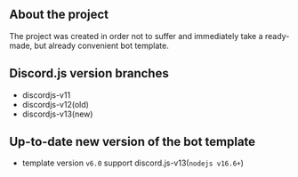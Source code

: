 ## About the project
The project was created in order not to suffer and immediately take a ready-made, but already convenient bot template.
## Discord.js version branches
* discordjs-v11
* discordjs-v12(old)
* discordjs-v13(new)
## Up-to-date new version of the bot template
* template version `v6.0` support discord.js-v13(`nodejs v16.6+`)